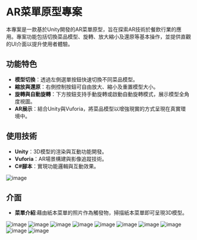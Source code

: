 # AR菜單原型專案

本專案是一款基於Unity開發的AR菜單原型，旨在探索AR技術於餐飲行業的應用。專案功能包括切換菜品模型、旋轉、放大縮小及還原等基本操作，並提供直觀的UI介面以提升使用者體驗。

## 功能特色
- **模型切換**：透過左側選單按鈕快速切換不同菜品模型。
- **縮放與還原**：右側控制按鈕可自由放大、縮小及重置模型大小。
- **旋轉與自動旋轉**：下方按鈕支持手動旋轉或啟動自動旋轉模式，展示模型全角度視圖。
- **AR展示**：結合Unity與Vuforia，將菜品模型以增強現實的方式呈現在真實環境中。

## 使用技術
- **Unity**：3D模型的渲染與互動功能開發。
- **Vuforia**：AR場景構建與影像追蹤技術。
- **C#腳本**：實現功能邏輯與互動效果。

![image](https://github.com/user-attachments/assets/7c8085eb-978d-4804-91fa-be0c9018e0a9)


## 介面
- **菜單介紹**:藉由紙本菜單的照片作為觸發物，掃描紙本菜單即可呈現3D模型。

![image](https://github.com/user-attachments/assets/80b36567-5385-441a-bee7-864a2f8d4dd0)
![image](https://github.com/user-attachments/assets/e52bc681-9d6b-4f1b-9308-05114cd89472)
![image](https://github.com/user-attachments/assets/52ea9aa9-114f-4bfb-bc7d-c51f9becc8e5)
![image](https://github.com/user-attachments/assets/4ba34fe4-aa6e-46a2-b44c-ec9f7530714b)
![image](https://github.com/user-attachments/assets/21203033-8102-4c6f-a8ad-cb519fe1d124)
![image](https://github.com/user-attachments/assets/dad5fe11-2432-4de5-88e5-6947f6a07f05)
![image](https://github.com/user-attachments/assets/7cfbf5e2-bdb3-4b51-909e-d11a79f453d1)
![image](https://github.com/user-attachments/assets/c9361ec7-f666-4e73-bcd5-19c12ded7bda)
![image](https://github.com/user-attachments/assets/5bfff02b-e843-4ece-8499-8dbe031dfec2)
![image](https://github.com/user-attachments/assets/937ede88-2b07-49f5-b4d7-3b56c49da0f3)

